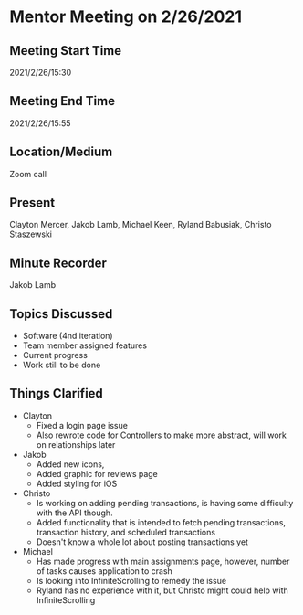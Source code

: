 # Mentor Meeting on 2/26/2021

## Meeting Start Time

2021/2/26/15:30

## Meeting End Time

2021/2/26/15:55

## Location/Medium

Zoom call

## Present

Clayton Mercer, Jakob Lamb, Michael Keen, Ryland Babusiak, Christo Staszewski

## Minute Recorder

Jakob Lamb

## Topics Discussed
- Software (4nd iteration)
- Team member assigned features
- Current progress
- Work still to be done

## Things Clarified

- Clayton
	- Fixed a login page issue
	- Also rewrote code for Controllers to make more abstract, will work on relationships later
- Jakob 
	- Added new icons, 
	- Added graphic for reviews page
	- Added styling for iOS
- Christo 
	- Is working on adding pending transactions, is having some difficulty with the API though. 
	- Added functionality that is intended to fetch pending transactions, transaction history, and scheduled transactions
	- Doesn't know a whole lot about posting transactions yet
- Michael 
	- Has made progress with main assignments page, however, number of tasks causes application to crash
	- Is looking into InfiniteScrolling to remedy the issue
	- Ryland has no experience with it, but Christo might could help with InfiniteScrolling
